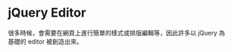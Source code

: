 # jQuery Editor

<script type="text/javascript" src="gitbook/app.js"></script>
<script type="text/javascript" src="js/general.js"></script>

很多時候，會需要在網頁上進行簡單的樣式或排版編輯等，因此許多以 jQuery 為基礎的 editor 被創造出來。